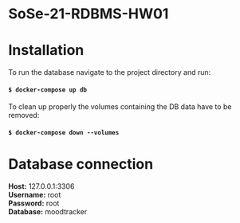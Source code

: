 # SoSe-21-RDBMS-HW01

# Installation

To run the database navigate to the project directory and run:

#### `$ docker-compose up db` 

To clean up properly the volumes containing the DB data have to be removed:

#### `$ docker-compose down --volumes` 


# Database connection

**Host:** 127.0.0.1:3306\
**Username:** root\
**Password:** root\
**Database:** moodtracker





